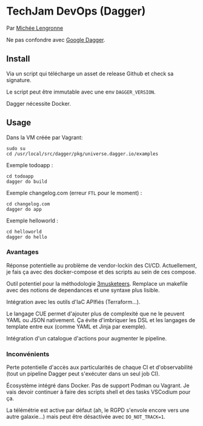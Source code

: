 # TechJam DevOps (Dagger)

Par [Michée Lengronne](https://github.com/micheelengronne)

Ne pas confondre avec [Google Dagger](https://github.com/google/dagger).

## Install

Via un script qui télécharge un asset de release Github et check sa signature.

Le script peut être immutable avec une env `DAGGER_VERSION`.

Dagger nécessite Docker.

## Usage

Dans la VM créée par Vagrant:

```
sudo su
cd /usr/local/src/dagger/pkg/universe.dagger.io/examples
```

Exemple todoapp :

```
cd todoapp
dagger do build
```

Exemple changelog.com (erreur `FTL` pour le moment) :

```
cd changelog.com
dagger do app
```

Exemple helloworld :
```
cd helloworld
dagger do hello
```

### Avantages

Réponse potentielle au problème de vendor-lockin des CI/CD. Actuellement, je fais ça avec des docker-compose et des scripts au sein de ces compose.

Outil potentiel pour la méthodologie [3musketeers](https://3musketeers.io/).
Remplace un makefile avec des notions de dependances et une syntaxe plus lisible.

Intégration avec les outils d'IaC APIfiés (Terraform...).

Le langage CUE permet d'ajouter plus de complexité que ne le peuvent YAML ou JSON nativement.
Ça évite d'imbriquer les DSL et les langages de template entre eux (comme YAML et Jinja par exemple).

Intégration d'un catalogue d'actions pour augmenter le pipeline.

### Inconvénients

Perte potentielle d'accès aux particularités de chaque CI et d'observabilité (tout un pipeline Dagger peut s'exécuter dans un seul job CI).

Écosystème intégré dans Docker. Pas de support Podman ou Vagrant. Je vais devoir continuer à faire des scripts shell et des tasks VSCodium pour ça.

La télémétrie est active par défaut (ah, le RGPD s'envole encore vers une autre galaxie...) mais peut être désactivée avec `DO_NOT_TRACK=1`.
